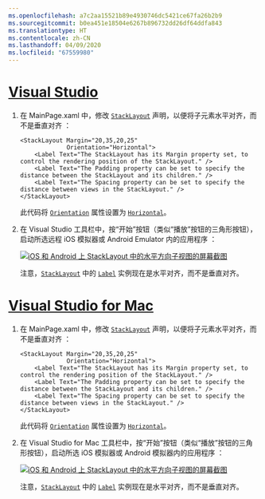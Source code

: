 ```yaml
---
ms.openlocfilehash: a7c2aa15521b89e4930746dc5421ce67fa26b2b9
ms.sourcegitcommit: b0ea451e18504e6267b896732dd26df64ddfa843
ms.translationtype: HT
ms.contentlocale: zh-CN
ms.lasthandoff: 04/09/2020
ms.locfileid: "67559980"
---
```

# <a name="visual-studio"></a>[Visual Studio](#tab/vswin)

1. 在 MainPage.xaml 中，修改 [`StackLayout`](xref:Xamarin.Forms.StackLayout) 声明，以便将子元素水平对齐，而不是垂直对齐  ：

    ```xaml
    <StackLayout Margin="20,35,20,25"
                 Orientation="Horizontal">
        <Label Text="The StackLayout has its Margin property set, to control the rendering position of the StackLayout." />
        <Label Text="The Padding property can be set to specify the distance between the StackLayout and its children." />
        <Label Text="The Spacing property can be set to specify the distance between views in the StackLayout." />
    </StackLayout>
    ```

    此代码将 [`Orientation`](xref:Xamarin.Forms.StackLayout.Orientation) 属性设置为 [`Horizontal`](xref:Xamarin.Forms.StackOrientation.Horizontal)。

1. 在 Visual Studio 工具栏中，按“开始”按钮（类似“播放”按钮的三角形按钮），启动所选远程 iOS 模拟器或 Android Emulator 内的应用程序  ：

    [![iOS 和 Android 上 StackLayout 中的水平方向子视图的屏幕截图](../images/orientation.png "包含水平方向标签实例的 StackLayout")](../images/orientation-large.png#lightbox "包含水平方向标签实例的 StackLayout")

    注意，[`StackLayout`](xref:Xamarin.Forms.StackLayout) 中的 [`Label`](xref:Xamarin.Forms.Label) 实例现在是水平对齐，而不是垂直对齐。

# <a name="visual-studio-for-mac"></a>[Visual Studio for Mac](#tab/vsmac)

1. 在 MainPage.xaml 中，修改 [`StackLayout`](xref:Xamarin.Forms.StackLayout) 声明，以便将子元素水平对齐，而不是垂直对齐  ：

    ```xaml
    <StackLayout Margin="20,35,20,25"
                 Orientation="Horizontal">
        <Label Text="The StackLayout has its Margin property set, to control the rendering position of the StackLayout." />
        <Label Text="The Padding property can be set to specify the distance between the StackLayout and its children." />
        <Label Text="The Spacing property can be set to specify the distance between views in the StackLayout." />
    </StackLayout>
    ```

    此代码将 [`Orientation`](xref:Xamarin.Forms.StackLayout.Orientation) 属性设置为 [`Horizontal`](xref:Xamarin.Forms.StackOrientation.Horizontal)。

1. 在 Visual Studio for Mac 工具栏中，按“开始”按钮（类似“播放”按钮的三角形按钮），启动所选 iOS 模拟器或 Android 模拟器内的应用程序  ：

    [![iOS 和 Android 上 StackLayout 中的水平方向子视图的屏幕截图](../images/orientation.png "包含水平方向标签实例的 StackLayout")](../images/orientation-large.png#lightbox "包含水平方向标签实例的 StackLayout")

    注意，[`StackLayout`](xref:Xamarin.Forms.StackLayout) 中的 [`Label`](xref:Xamarin.Forms.Label) 实例现在是水平对齐，而不是垂直对齐。

